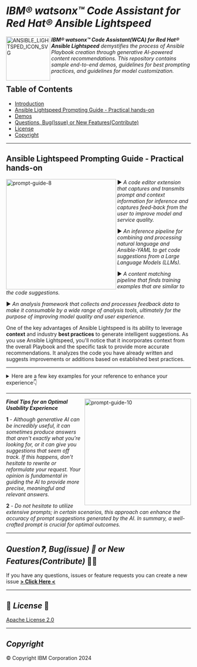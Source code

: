 # _IBM® watsonx™ Code Assistant for Red Hat® Ansible Lightspeed_

<img src="https://github.com/user-attachments/assets/4b415ea3-a605-4cd7-896e-ccb3eb9743c1" width="120" align="left" alt="ANSIBLE_LIGHTSPED_ICON_SVG">

_**IBM® watsonx™ Code Assistant(WCA) for Red Hat® Ansible Lightspeed** demystifies the process of Ansible Playbook creation through generative AI-powered content recommendations. This repository contains sample end-to-end demos, guidelines for best prompting practices, and guidelines for model customization._

## Table of Contents

- [Introduction](#table-of-contents)
- [Ansible Lightspeed Prompting Guide - Practical hands-on](#ansible-lightspeed-prompting-guide---practical-hands-on)
- [Demos](./demos/)
- [Questions, Bug(Issue) or New Features(Contribute)](#question-bugissue--or-new-featurescontribute-️)
- [License](#-license-)
- [Copyright](#copyright)

---

## **Ansible Lightspeed Prompting Guide - Practical hands-on**

<img src="https://github.com/user-attachments/assets/d44d99e9-8d0b-42f8-a0af-639145e79839" width="300" align="left" alt="prompt-guide-8">
  
▶️ _A code editor extension that captures and transmits prompt and context information for inference and captures feed-back from the user to improve model and service quality._

▶️ _An inference pipeline for combining and processing natural language and Ansible-YAML to get code suggestions from a Large Language Models (LLMs)._

▶️ _A content matching pipeline that finds training examples that are similar to the code suggestions._

▶️ _An analysis framework that collects and processes feedback data to make it consumable by a wide range of analysis tools, ultimately for the purpose of improving model quality and user experience._

One of the key advantages of Ansible Lightspeed is its ability to leverage **context** and industry **best practices** to generate intelligent suggestions. As you use Ansible Lightspeed, you'll notice that it incorporates context from the overall Playbook and the specific task to provide more accurate recommendations. It analyzes the code you have already written and suggests improvements or additions based on established best practices.

---

<details>
  <summary>Here are a few key examples for your reference to enhance your experience👇</summary>

  <details>
    <summary>1. The clearer your Ansible task description, the better the inline prompt suggestions.</summary>

    - name: Ensure the RPM package [yum-utils] is installed on RHEL Linux servers
      # Content suggestion provided by Ansible Lightspeed
      when: ansible_os_family == "RedHat"
      ansible.builtin.package:
        name: yum-utils
        state: present

    - name: Execute command needs-restarting -r to check if reboot is required
      # Content suggestion provided by Ansible Lightspeed
      ansible.builtin.command: needs-restarting -r
      register: reboot_required_result
      changed_when: false
      failed_when: false

  </details> <!-- End of nested collapsible section 1 -->

  <details>
    <summary>2. Provide as much detail as possible in the task description, especially when copying/moving source and destination locations.</summary>

    - name: Copy chroot_tasks.j2 to dest as chroot_tasks.sh on remote host(s)
      # Content suggestion provided by Ansible Lightspeed
      ansible.builtin.template:
        src: chroot_tasks.j2
        dest: /tmp/chroot_tasks.sh
        mode: '0755'
        owner: root
        group: root

  </details> <!-- End of nested collapsible section 2 -->

  <details>
    <summary>3. If you require an item to be present at its destination, you essentially need to command its placement there.</summary>

    - name: Ensure /var/tmp/ansible is in place
      # Content suggestion provided by Ansible Lightspeed
      ansible.builtin.file:
        path: /var/tmp/ansible
        state: directory
        mode: '0755'

  </details> <!-- End of nested collapsible section 3 -->

  <details>
    <summary>4. If the suggestions or prompts don't return with the desired variable name, you can accept the suggestions and subsequently modify the variable name as usual.</summary>

    - name: Copy httpd.conf.j2 template to /etc/httpd/conf/
      # Content suggestion provided by Ansible Lightspeed
      ansible.builtin.template:
        src: httpd.conf.j2
        dest: /etc/httpd/conf/httpd.conf
        mode: '0644'
        owner: root
        group: root

  </details> <!-- End of nested collapsible section 4 -->

  <details>
    <summary>5. Take the opportunity to create tasks with register data that was generated in the previous task.</summary>

    - name: "Get subscription status - Check if the system is already registered"
      # Content suggestion provided by Ansible Lightspeed
      ansible.builtin.command: subscription-manager status
      register: subscription_status
      changed_when: false
      failed_when: false

  </details> <!-- End of nested collapsible section 5 -->

  <details>
    <summary>6. Ensure that if you require variables to be populated with values from previously filled variables, you declare this in the vars file and specify it in the Task description field.</summary>

    vars:
        oscap_rhel_pkgs:
          - openscap
          - openscap-scanner
          - openscap-utils
          - scap-security-guide
          - mailx

    - name: Ensure OpenSCAP RPM Packages are installed for {{ oscap_rhel_pkgs }}
      # Content suggestion provided by Ansible Lightspeed
      ansible.builtin.package:
        name: "{{ oscap_rhel_pkgs }}"
        state: present

  </details> <!-- End of nested collapsible section 6 -->

  <details>
    <summary>7. To automatically fill a service or content with a value from a variable, specify this requirement clearly in the task description.</summary>

    vars:
        welcome_note: "Welcome to Demo Web Server"

    - name: Create new file /var/www/html/index.html with content of var welcome_note
      # Content suggestion provided by Ansible Lightspeed
      ansible.builtin.copy:
        content: "{{ welcome_note }}"
        dest: /var/www/html/index.html

  </details> <!-- End of nested collapsible section 7 -->

  <details>
    <summary>8. Ensure that clear and objective specifications are provided, especially when certain conditions must be met for a task to be completed, as commonly utilized in the `when:` condition.</summary>

    - name: Inserts/replaces the openat rule in /etc/audit/audit.rules when on x86_64
      # Content suggestion provided by Ansible Lightspeed
      ansible.builtin.lineinfile:
        path: /etc/audit/audit.rules
        regexp: '^.*openat.*'
        line: '-a always,exit -F arch=b64 -S openat'
        state: present
      when: ansible_architecture == "x86_64"

  </details> <!-- End of nested collapsible section 8 -->

  <details>
    <summary>9. If any inline suggestions don't come up with the variable name you want, instead of accepting it and then changing the name of that variable, you can try changing the task name, there are several synonyms or alternative phrases that you can use it.</summary>

    - name: Print on screen the upgrade_inhibited var
      ansible.builtin.debug:
        msg: "{{ upgrade_inhibited }}"

    - name: Debug the upgrade_inhibited var
      ansible.builtin.debug:
        msg: "{{ upgrade_inhibited }}"

    - name: Output upgrade_inhibited var
      ansible.builtin.debug:
        msg: "{{ upgrade_inhibited }}"

    - name: Present upgrade_inhibited var
      ansible.builtin.debug:
        msg: "{{ upgrade_inhibited }}"

    - name: Create /var/tmp/ansible directory if it does not exist
      ansible.builtin.file:
        path: /var/tmp/ansible
        state: directory
        mode: '0755'

    - name: Generate /var/tmp/ansible directory if it does not exist
      ansible.builtin.file:
        path: /var/tmp/ansible
        state: directory
        mode: '0755'

    - name: Produce /var/tmp/ansible directory if it does not exist
      ansible.builtin.file:
        path: /var/tmp/ansible
        state: directory
        mode: '0755'

    - name: Form /var/tmp/ansible directory if it does not exist
      ansible.builtin.file:
        path: /var/tmp/ansible
        state: directory
        mode: '0755'

    - name: Craft /var/tmp/ansible directory if it does not exist
      ansible.builtin.file:
        path: /var/tmp/ansible
        state: directory
        mode: '0755'

    - name: Build /var/tmp/ansible directory if it does not exist
      ansible.builtin.file:
        path: /var/tmp/ansible
        state: directory
        mode: '0755'

    - name: Ensure /var/tmp/ansible is in place
      ansible.builtin.file:
        path: /var/tmp/ansible
        state: directory
        mode: '0755'

    - name: Guarantee /var/tmp/ansible is in place
      ansible.builtin.file:
        path: /var/tmp/ansible
        state: directory
        mode: '0755'

    - name: Ensure NTP service is running on RedHat Server(s)
      ansible.builtin.service:
        name: ntpd
        state: started
        enabled: true
      when: ansible_os_family == "RedHat"

  </details> <!-- End of nested collapsible section 9 -->

  <details>
    <summary>10. If you want to use values in a variable, you can call it in a few ways calling `{{ <VARIABLE_NAME> }}`, `var`, `variable` and so on...</summary>

    - name: Start and enable {{ wordpress_app }} services
      # Content suggestion provided by Ansible Lightspeed
      ansible.builtin.service:
        name: "{{ item }}"
        state: started
        enabled: true
      loop:
        - "{{ wordpress_app }}"

  </details> <!-- End of nested collapsible section 10 -->

  <details>
    <summary>11. Previously highlighted, generative AI demonstrates robust contextual understanding. Consequently, when addressing specific tasks or activities, the AI adeptly maintains and adheres to established contextual parameters.</summary>

    - name: Check if /var/lib/pgsql/data exists
      # Content suggestion provided by Ansible Lightspeed
      ansible.builtin.stat:
        path: /var/lib/pgsql/data
      register: var_lib_pgsql_data

    - name: End play if /var/lib/psql/data does not exist
      # Content suggestion provided by Ansible Lightspeed
      ansible.builtin.meta: end_play
      when: not var_lib_pgsql_data.stat.exists

    - name: Take a Backup of file /var/lib/pgsql/data
      # Content suggestion provided by Ansible Lightspeed
      ansible.builtin.copy:
        src: /var/lib/pgsql/data
        dest: /var/lib/pgsql/data.bak
        remote_src: true

    - name: Remove the file /var/lib/pgsql/data after backup
      # Content suggestion provided by Ansible Lightspeed
      ansible.builtin.file:
        path: /var/lib/pgsql/data
        state: absent

    - name: Get all mountpoints with noexec option
      # Content suggestion provided by Ansible Lightspeed
      ansible.builtin.shell: mount | grep noexec
      register: mountpoints

    - name: Remount noexec partitions with exec option if it's found any
      # Content suggestion provided by Ansible Lightspeed
      ansible.posix.mount:
        path: "{{ item }}"
        state: remounted
        src: "{{ item }}"
        fstype: "{{ item }}"p
        opts: exec
      when: mountpoints.stdout | length > 0
      loop: "{{ mountpoints.stdout_lines |flatten(levels=1) }}"

  </details> <!-- End of nested collapsible section 11 -->

  <details>
    <summary>12. If you require the execution of any module or command by the Ansible Controller node, ensure a clear and explicit specification.</summary>

    - name: Send an e-mail with official module using the Ansible controller node without superuser
      # Content suggestion provided by Ansible Lightspeed
      delegate_to: localhost
      community.general.mail:
        host: localhost
        port: 25
        subject: Ansible mail
        to: root
        body: Ansible mail body

    - name: Sending an e-mail only once using the Ansible delegate node {{ bastion_ip }} without superuser
      # Content suggestion provided by Ansible Lightspeed
      community.general.mail:
        host: localhost
        port: 25
        subject: Ansible mail test
        to: root
        from: oliver4@example.com
        body: Ansible mail test body
      delegate_to: "{{ bastion_ip }}"
      become: false
      run_once: true

  </details> <!-- End of nested collapsible section 12 -->

  <details>
    <summary>13. if the prompting suggestions doesn't make sense the Regular expression to find, replace something you can teach the Watsonx Code Assistant to use your regular expression, into the requisite module requested.</summary>

    - name: Find /etc/audit/ file(s) matching ^audit(\.rules|d\.conf)$
      # Content suggestion provided by Ansible Lightspeed
      ansible.builtin.find:
        paths: /etc/audit/
        patterns: audit(\.rules|d\.conf)$
      register: audit_files

    or

    - name: Replace in the /etc/fstab file that matches (.*)cifs(.*)
      # Content suggestion provided by Ansible Lightspeed
      ansible.builtin.replace:
        path: /etc/fstab
        regexp: ^(.*)cifs(.*)
        replace: '#\1cifs\2'


  </details> <!-- End of nested collapsible section 13 -->

</details> <!-- End of top-level collapsible section -->

---

<img src="https://github.com/user-attachments/assets/6ac1505e-ac0a-4cf8-bf8f-74cb78a4e9ca" width="290" align="right" alt="prompt-guide-10">

**_Final Tips for an Optimal Usability Experience_**

**1** - _Although generative AI can be incredibly useful, it can sometimes produce answers that aren't exactly what you're looking for, or it can give you suggestions that seem off track. If this happens, don't hesitate to rewrite or reformulate your request. Your opinion is fundamental in guiding the AI to provide more precise, meaningful and relevant answers._

**2** - _Do not hesitate to utilize extensive prompts; in certain scenarios, this approach can enhance the accuracy of prompt suggestions generated by the AI. In summary, a well-crafted prompt is crucial for optimal outcomes._

---

## **_Question❓, Bug(issue) 🐛 or New Features(Contribute)_** 🙋‍♂️

<!-- Questions can be useful but optional, this gives you a place to say, "This is how to contact this project maintainers or create PRs -->
If you have any questions, issues or feature requests you can create a new issue [**> Click Here <**](https://github.com/IBM/watsonx-code-assistant-for-ansible/issues/)

---

## 📝 **_License_** 📝

[Apache License 2.0](http://www.apache.org/licenses/)

---

## **_Copyright_**

©️ Copyright IBM Corporation 2024
